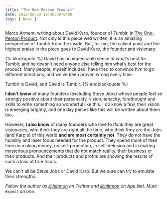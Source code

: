 ```yaml
---
title: "The One-Person Product"
date: 2013-05-20 18:45:00-0400
tags: [ News ]
---
```


Marco Arment, writing about David Karp, founder of Tumblr, in [The One-Person Product](http://www.marco.org/2013/05/20/one-person-product). Not only is this piece well written, it is an amazing perspective of Tumblr from the inside. But, for me, the salient point and the highest praise in the piece goes to David Karp, the founder and visionary:

{% blockquote %}
David has an impeccable sense of what’s best for Tumblr, and he doesn’t need anyone else telling him what’s best for the product. Many people, myself included, have tried to convince him to go different directions, and we’ve been proven wrong every time.

Tumblr is David, and David is Tumblr.
{% endblockquote %}

**I don't know** of many founders (excluding Steve Jobs) whose people feel so strongly positive about their personality, vision, tenacity, forethought and skills to write something so wonderful like this. I do know a few, their vision is emerging brightly, and one day pieces like this will be written about them too.

However, **I also know** of many founders who love to *think* they are great visionaries, who think they are right all the time, who think they are the Jobs (and Karp's) of this world **and are most certainly not**. They do not have the humility and laser focus needed for the product. They spend more of their time on making money, on self-promotion, in self-delusion and in making mysterious pronouncements that do not match reality, their business or their products. And their products and profits are showing the results of such a loss of true focus.

We can't all be Steve Jobs or David Karp. But we sure can try to emulate their strengths.

*Follow the author as [@hiltmon](https://twitter.com/hiltmon) on Twitter and [@hiltmon](http://alpha.app.net/hiltmon) on App.Net. Mute `#xpost` on one.*
